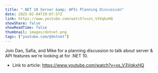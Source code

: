 ```yaml
---
title: ".NET 10 Server &amp; APIs Planning Discussion"
date: 2025-02-04T19:07:57Z
link: https://www.youtube.com/watch?v=xs_V3VqkxHQ
showShare: false
showReadTime: false
thumbnail: images/dotnet.png
tags: ["youtube.com/@dotnet"]
---
```

Join Dan, Safia, and Mike for a planning discussion to talk about server & API features we're looking at for .NET 10.

- Link to article: https://www.youtube.com/watch?v=xs_V3VqkxHQ